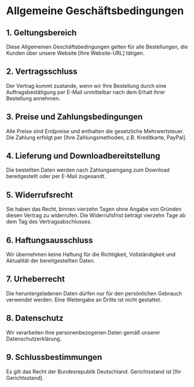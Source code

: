 # Allgemeine Geschäftsbedingungen

## 1. Geltungsbereich

Diese Allgemeinen Geschäftsbedingungen gelten für alle Bestellungen, die Kunden über unsere Website [Ihre Website-URL] tätigen.

## 2. Vertragsschluss

Der Vertrag kommt zustande, wenn wir Ihre Bestellung durch eine Auftragsbestätigung per E-Mail unmittelbar nach dem Erhalt Ihrer Bestellung annehmen.

## 3. Preise und Zahlungsbedingungen

Alle Preise sind Endpreise und enthalten die gesetzliche Mehrwertsteuer. Die Zahlung erfolgt per [Ihre Zahlungsmethoden, z.B. Kreditkarte, PayPal].

## 4. Lieferung und Downloadbereitstellung

Die bestellten Daten werden nach Zahlungseingang zum Download bereitgestellt oder per E-Mail zugesandt.

## 5. Widerrufsrecht

Sie haben das Recht, binnen vierzehn Tagen ohne Angabe von Gründen diesen Vertrag zu widerrufen. Die Widerrufsfrist beträgt vierzehn Tage ab dem Tag des Vertragsabschlusses.

## 6. Haftungsausschluss

Wir übernehmen keine Haftung für die Richtigkeit, Vollständigkeit und Aktualität der bereitgestellten Daten.

## 7. Urheberrecht

Die heruntergeladenen Daten dürfen nur für den persönlichen Gebrauch verwendet werden. Eine Weitergabe an Dritte ist nicht gestattet.

## 8. Datenschutz

Wir verarbeiten Ihre personenbezogenen Daten gemäß unserer Datenschutzerklärung.

## 9. Schlussbestimmungen

Es gilt das Recht der Bundesrepublik Deutschland. Gerichtsstand ist [Ihr Gerichtsstand].